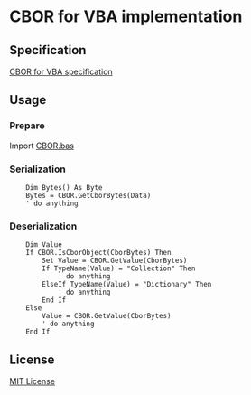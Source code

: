 # CBOR for VBA implementation

## Specification

[CBOR for VBA specification](src/cbor-vba-spec.md)

## Usage

### Prepare

Import [CBOR.bas](src/CBOR.bas)

### Serialization

```
    Dim Bytes() As Byte
    Bytes = CBOR.GetCborBytes(Data)
    ' do anything
```

### Deserialization

```
    Dim Value
    If CBOR.IsCborObject(CborBytes) Then
        Set Value = CBOR.GetValue(CborBytes)
        If TypeName(Value) = "Collection" Then
            ' do anything
        ElseIf TypeName(Value) = "Dictionary" Then
            ' do anything
        End If
    Else
        Value = CBOR.GetValue(CborBytes)
        ' do anything
    End If
```

## License

[MIT License](LICENSE)
